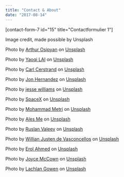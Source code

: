 ```yaml
---
title: "Contact & About"
date: "2017-08-14"
---
```


\[contact-form-7 id="15" title="Contactformulier 1"\]

Image credit, made possible by Unsplash

Photo by [Arthur Osipyan](https://unsplash.com/photos/5OyvN4Yx46E?utm_source=unsplash&utm_medium=referral&utm_content=creditCopyText) on [Unsplash](https://unsplash.com/?utm_source=unsplash&utm_medium=referral&utm_content=creditCopyText)

Photo by [Yaoqi LAI](https://unsplash.com/photos/7iatBuqFvY0?utm_source=unsplash&utm_medium=referral&utm_content=creditCopyText) on [Unsplash](https://unsplash.com/?utm_source=unsplash&utm_medium=referral&utm_content=creditCopyText)

Photo by [Carl Cerstrand](https://unsplash.com/photos/OO2zIzTfBtQ?utm_source=unsplash&utm_medium=referral&utm_content=creditCopyText) on [Unsplash](https://unsplash.com/search/photos/reading?utm_source=unsplash&utm_medium=referral&utm_content=creditCopyText)

Photo by [Jon Hernandez](https://unsplash.com/photos/sjJ8ADDrohg?utm_source=unsplash&utm_medium=referral&utm_content=creditCopyText) on [Unsplash](https://unsplash.com/search/photos/myst?utm_source=unsplash&utm_medium=referral&utm_content=creditCopyText)

Photo by [jesse williams](https://unsplash.com/photos/dRezu7vZiJc?utm_source=unsplash&utm_medium=referral&utm_content=creditCopyText) on [Unsplash](https://unsplash.com/search/photos/ikea?utm_source=unsplash&utm_medium=referral&utm_content=creditCopyText)

Photo by [SpaceX](https://unsplash.com/photos/MEW1f-yu2KI?utm_source=unsplash&utm_medium=referral&utm_content=creditCopyText) on [Unsplash](https://unsplash.com/search/photos/rocket?utm_source=unsplash&utm_medium=referral&utm_content=creditCopyText)

Photo by [Mohammad Metri](https://unsplash.com/photos/1oKxSKSOowE?utm_source=unsplash&utm_medium=referral&utm_content=creditCopyText) on [Unsplash](https://unsplash.com/search/photos/music?utm_source=unsplash&utm_medium=referral&utm_content=creditCopyText)

Photo by [Ales Me](https://unsplash.com/photos/uXvUpHY5o_4?utm_source=unsplash&utm_medium=referral&utm_content=creditCopyText) on [Unsplash](https://unsplash.com/search/photos/growth?utm_source=unsplash&utm_medium=referral&utm_content=creditCopyText)

Photo by [Ruslan Valeev](https://unsplash.com/photos/rsIJf4Y3IpM?utm_source=unsplash&utm_medium=referral&utm_content=creditCopyText) on [Unsplash](https://unsplash.com/search/photos/tallinn?utm_source=unsplash&utm_medium=referral&utm_content=creditCopyText)

Photo by [Willian Justen de Vasconcellos](https://unsplash.com/photos/hPcF0UCpNhs?utm_source=unsplash&utm_medium=referral&utm_content=creditCopyText) on [Unsplash](https://unsplash.com/search/photos/spotify?utm_source=unsplash&utm_medium=referral&utm_content=creditCopyText)

Photo by [Erol Ahmed](https://unsplash.com/photos/8nyMM0CJrcI?utm_source=unsplash&utm_medium=referral&utm_content=creditCopyText) on [Unsplash](https://unsplash.com/@erol?utm_source=unsplash&utm_medium=referral&utm_content=creditCopyText)

Photo by [Joyce McCown](https://unsplash.com/photos/Th4AD-YDEjI?utm_source=unsplash&utm_medium=referral&utm_content=creditCopyText) on [Unsplash](https://unsplash.com/search/photos/brave-new-world?utm_source=unsplash&utm_medium=referral&utm_content=creditCopyText)

Photo by [Lachlan Gowen](https://unsplash.com/photos/p2TthTgH_E0?utm_source=unsplash&utm_medium=referral&utm_content=creditCopyText) on [Unsplash](https://unsplash.com/search/photos/canary-wharf-london-united-kingdom?utm_source=unsplash&utm_medium=referral&utm_content=creditCopyText)
